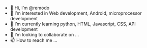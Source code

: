 - 👋 Hi, I’m @remodo
- 👀 I’m interested in Web development, Android, microprocessor development
- 🌱 I’m currently learning python, HTML, Javascript, CSS, API development
- 💞️ I’m looking to collaborate on ...
- 📫 How to reach me ...

<!---
remodo/remodo is a ✨ special ✨ repository because its `README.md` (this file) appears on your GitHub profile.
You can click the Preview link to take a look at your changes.
--->
